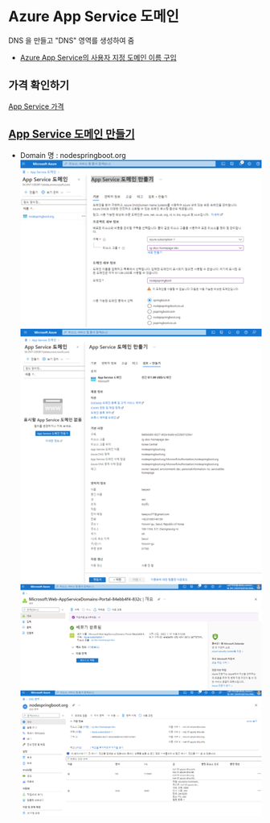 # Azure App Service 도메인
DNS 을 만들고 "DNS" 영역를 생성하여 줌 

- [Azure App Service의 사용자 지정 도메인 이름 구입](https://docs.microsoft.com/ko-kr/azure/app-service/manage-custom-dns-buy-domain)  

## 가격 확인하기
[App Service 가격](https://azure.microsoft.com/ko-kr/pricing/details/app-service/linux/#pricing)

## [App Service 도메인 만들기](https://portal.azure.com/#create/Microsoft.Domain)
- Domain 명 : nodespringboot.org 
![Microsoft.Domain.png](./img/Microsoft.Domain.png)  
![app-service-domain.png](./img/app-service-domain.png)  
![nodespringboot-org.png](./img/nodespringboot-org.png)  
![dns-zone.png](./img/dns-zone.png)